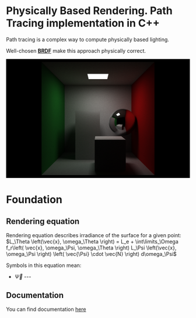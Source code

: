 # Physically Based Rendering. Path Tracing implementation in C++

Path tracing is a complex way to compute physically based lighting.

Well-chosen **[BRDF](https://en.wikipedia.org/wiki/Bidirectional_reflectance_distribution_function)** make this approach physically correct.

![4k resolution](illustrations/small_light_50ksamples.png)

# Foundation

## Rendering equation

Rendering equation describes irradiance of the surface for a given point: $L_\Theta \left(\vec{x}, \omega_\Theta \right) = L_e + \int\limits_\Omega f_r\left( \vec{x}, \omega_\Psi, \omega_\Theta \right) L_\Psi \left(\vec{x}, \omega_\Psi \right) \left( \vec{\Psi} \cdot \vec{N} \right) d\omega_\Psi$

Symbols in this equation mean:
+ $\vec{\Psi}$ ---

## Documentation
You can find documentation [here](https://ivan0sokin.github.io/path-tracing-cpp/)